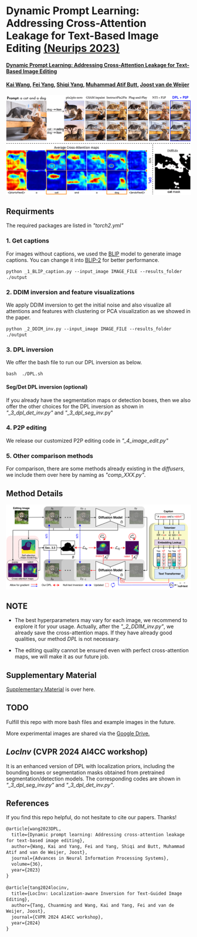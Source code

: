 # Dynamic Prompt Learning: Addressing Cross-Attention Leakage for Text-Based Image Editing [(Neurips 2023)](https://neurips.cc/virtual/2023/poster/72801) 

#### [Dynamic Prompt Learning: Addressing Cross-Attention Leakage for Text-Based Image Editing](https://arxiv.org/abs/2309.15664) 

#### [Kai Wang](https://scholar.google.com/citations?user=j14vd0wAAAAJ), [Fei Yang](https://scholar.google.com/citations?user=S1gksNwAAAAJ&hl=en), [Shiqi Yang](https://www.shiqiyang.xyz/), [Muhammad Atif Butt](https://scholar.google.com/citations?user=vf7PeaoAAAAJ&hl=en), [Joost van de Weijer](https://scholar.google.com/citations?user=Gsw2iUEAAAAJ&hl=en)

![dpl](docs/comp_method_editing.png)

## Requirments

The required packages are listed in *"torch2.yml"*

### 1. Get captions

For images without captions, we used the [BLIP](https://huggingface.co/docs/transformers/main/model_doc/blip) model to generate image captions. You can change it into [BLIP-2](https://huggingface.co/docs/transformers/main/model_doc/blip-2) for better performance.

```
python _1_BLIP_caption.py --input_image IMAGE_FILE --results_folder ./output
```

### 2. DDIM inversion and feature visualizations

We apply DDIM inversion to get the initial noise and also visualize all attentions and features with clustering or PCA visualization as we showed in the paper.

```
python _2_DDIM_inv.py --input_image IMAGE_FILE --results_folder ./output
```

### 3. DPL inversion

We offer the bash file to run our DPL inversion as below.

```
bash  ./DPL.sh
```

#### Seg/Det DPL inversion (optional)
If you already have the segmentation maps or detection boxes, then we also offer the other choices for the DPL inversion as shown in *"_3_dpl_det_inv.py"* and *"_3_dpl_seg_inv*.py"

### 4. P2P editing

We release our customized P2P editing code in *"_4_image_edit.py"*


### 5. Other comparison methods

For comparison, there are some methods already existing in the *diffusers*, we include them over here by naming as *"comp_XXX.py"*.


## Method Details

![dpl](docs/method_v5.png)

## NOTE

- The best hyperparameters may vary for each image, we recommend to explore it for your usage. Actually, after the *"_2_DDIM_inv.py"*, we already save the cross-attention maps. If they have already good qualities, our method *DPL* is not necessary.


- The editing quality cannot be ensured even with perfect cross-attention maps, we will make it as our future job.




## Supplementary Material

[Supplementary Material](supplementary.pdf) is over here.

## TODO

Fulfill this repo with more bash files and example images in the future.

More experimental images are shared via the [Google Drive.](https://drive.google.com/file/d/1o2tMKMM8L04VzTfnCfjW-AiuE1WQJ5GH/view?usp=sharing)


## *LocInv* (CVPR 2024 AI4CC workshop)

It is an enhanced version of DPL with localization priors, including the bounding boxes or segmentation masks obtained from pretrained segmentation/detection models. The corresponding codes are shown in *"_3_dpl_seg_inv.py"* and *"_3_dpl_det_inv.py"*.

## References
If you find this repo helpful, do not hesitate to cite our papers. Thanks!

```
@article{wang2023DPL,
  title={Dynamic prompt learning: Addressing cross-attention leakage for text-based image editing},
  author={Wang, Kai and Yang, Fei and Yang, Shiqi and Butt, Muhammad Atif and van de Weijer, Joost},
  journal={Advances in Neural Information Processing Systems},
  volume={36},
  year={2023}
}

@article{tang2024locinv,
  title={LocInv: Localization-aware Inversion for Text-Guided Image Editing},
  author={Tang, Chuanming and Wang, Kai and Yang, Fei and van de Weijer, Joost},
  journal={CVPR 2024 AI4CC workshop},
  year={2024}
}
```